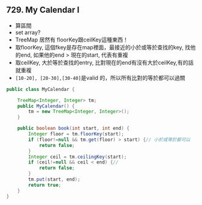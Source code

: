 ## 729. My Calendar I

* 算區間
* set array?
* TreeMap 居然有 floorKey跟ceilKey這種東西！
* 取floorKey, 這個fkey是存在map裡面，最接近的小於或等於查找的key, 找他的end, 如果他的end > 現在的start, 代表有重複
* 取ceilKey, 大於等於查找的entry, 比對現在的end有沒有大於ceilKey,有的話就重複
* `[10-20], [20-30],[30-40]`是valid 的，所以所有比對的等於都可以過關

```java
public class MyCalendar {

    TreeMap<Integer, Integer> tm;
    public MyCalendar() {
        tm = new TreeMap<Integer, Integer>();
    }

    public boolean book(int start, int end) {
        Integer floor = tm.floorKey(start);
        if (floor!=null && tm.get(floor) > start) {// 小於或等於都可以
            return false;
        }
        Integer ceil = tm.ceilingKey(start);
        if (ceil!=null && ceil < end) {//
            return false;
        }
        tm.put(start, end);
        return true;
    }
}
```

